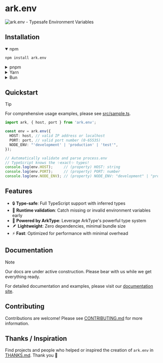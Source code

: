 # ark.env

<picture>
  <source media="(prefers-color-scheme: dark)" srcset="https://og.tailgraph.com/og?titleFontFamily=JetBrains+Mono&textFontFamily=Inter&title=ark.env&titleTailwind=font-bold%20relative%20decoration-%5Brgb(180,215,255)%5D%20decoration-wavy%20decoration-2%20underline%20underline-offset-4%20text-2xl&text=Typesafe%20Environment%20Variables&textTailwind=text-gray-600&bgTailwind=bg-transparent">
  <source media="(prefers-color-scheme: light)" srcset="https://og.tailgraph.com/og?titleFontFamily=JetBrains+Mono&textFontFamily=Inter&title=ark.env&titleTailwind=font-bold%20relative%20decoration-%5Brgb(180,215,255)%5D%20decoration-wavy%20decoration-2%20underline%20underline-offset-4%20text-2xl&text=Typesafe%20Environment%20Variables&textTailwind=text-gray-600&bgTailwind=bg-transparent">
  <img alt="ark.env - Typesafe Environment Variables" src="https://og.tailgraph.com/og?titleFontFamily=JetBrains+Mono&textFontFamily=Inter&title=ark.env&titleTailwind=font-bold%20relative%20decoration-%5Brgb(180,215,255)%5D%20decoration-wavy%20decoration-2%20underline%20underline-offset-4%20text-2xl&text=Typesafe%20Environment%20Variables&textTailwind=text-gray-600&bgTailwind=bg-transparent">
</picture>

## Installation

<details open>
<summary>npm</summary>

```sh
npm install ark.env
```
</details>

<details>
<summary>pnpm</summary>

```sh
pnpm add ark.env
```
</details>

<details>
<summary>Yarn</summary>

```sh
yarn add ark.env
```
</details>

<details>
<summary>Bun</summary>

```sh
bun add ark.env
```
</details>

## Quickstart

> [!TIP]
> For comprehensive usage examples, please see [src/sample.ts](./packages/ark.env/src/sample.ts).

```ts
import ark, { host, port } from 'ark.env';

const env = ark.env({
  HOST: host, // valid IP address or localhost
  PORT: port, // valid port number (0-65535)
  NODE_ENV: "'development' | 'production' | 'test'",
});

// Automatically validate and parse process.env
// TypeScript knows the ✨exact✨ types!
console.log(env.HOST);     // (property) HOST: string
console.log(env.PORT);     // (property) PORT: number
console.log(env.NODE_ENV); // (property) NODE_ENV: "development" | "production" | "test"
```

## Features

- 🔒 **Type-safe**: Full TypeScript support with inferred types
- 🚀 **Runtime validation**: Catch missing or invalid environment variables early
- 💪 **Powered by ArkType**: Leverage ArkType's powerful type system
- 🪶 **Lightweight**: Zero dependencies, minimal bundle size
- ⚡ **Fast**: Optimized for performance with minimal overhead

## Documentation

> [!NOTE]
> Our docs are under active construction. Please bear with us while we get everything ready.

For detailed documentation and examples, please visit our [documentation site](https://yam.codes/ark.env).

## Contributing

Contributions are welcome! Please see [CONTRIBUTING.md](./CONTRIBUTING.md) for more information.

## Thanks / Inspiration

Find projects and people who helped or inspired the creation of `ark.env` in [THANKS.md](./THANKS.md). Thank you 🙏
